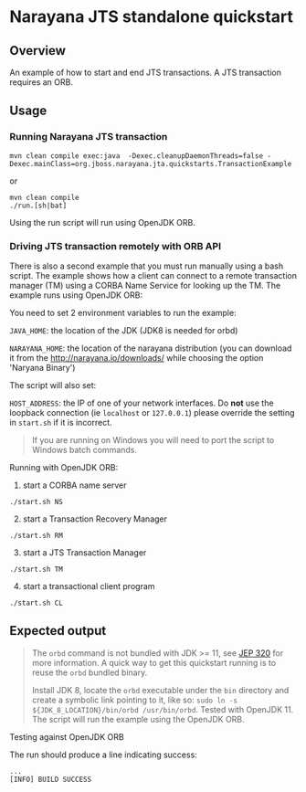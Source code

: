 # Narayana JTS standalone quickstart

## Overview

An example of how to start and end JTS transactions. A JTS transaction requires an ORB.

## Usage

### Running Narayana JTS transaction

```
mvn clean compile exec:java  -Dexec.cleanupDaemonThreads=false -Dexec.mainClass=org.jboss.narayana.jta.quickstarts.TransactionExample
```

or

```
mvn clean compile
./run.[sh|bat]
```

Using the run script will run using OpenJDK ORB.


### Driving JTS transaction remotely with ORB API

There is also a second example that you must run manually using a bash script.
The example shows how a client can connect to a
remote transaction manager (TM) using a CORBA Name Service for looking up the TM.
The example runs using OpenJDK ORB:

You need to set 2 environment variables to run the example:

`JAVA_HOME`: the location of the JDK (JDK8 is needed for orbd)

`NARAYANA_HOME`: the location of the narayana distribution
 (you can download it from the http://narayana.io/downloads/ while choosing the option 'Naryana Binary')

The script will also set:

`HOST_ADDRESS`: the IP of one of your network interfaces. Do **not** use the loopback connection (ie `localhost` or `127.0.0.1`)
please override the setting in `start.sh` if it is incorrect.

> If you are running on Windows you will need to port
  the script to Windows batch commands.

Running with OpenJDK ORB:

1. start a CORBA name server
```
./start.sh NS
```

2. start a Transaction Recovery Manager
```
./start.sh RM
```

3. start a JTS Transaction Manager
```
./start.sh TM
```

4. start a transactional client program
```
./start.sh CL
```

## Expected output


> The `orbd` command is not bundled with JDK >= 11, see [JEP 320](https://openjdk.java.net/jeps/320) for more information.
> A quick way to get this quickstart running is to reuse the `orbd` bundled binary.
>
> Install JDK 8, locate the `orbd` executable under the `bin` directory and create a symbolic link pointing to it, like so:
> `sudo ln -s ${JDK_8_LOCATION}/bin/orbd /usr/bin/orbd`. Tested with OpenJDK 11.
The script will run the example using the OpenJDK ORB.

Testing against OpenJDK ORB

The run should produce a line indicating success:

```
...
[INFO] BUILD SUCCESS
```
